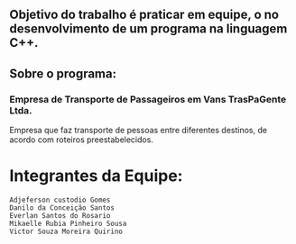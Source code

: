 ## Objetivo do trabalho é praticar em equipe, o no desenvolvimento de um programa na linguagem C++.

## Sobre o programa:

### Empresa de Transporte de Passageiros em Vans TrasPaGente Ltda. 

Empresa que faz transporte de pessoas entre diferentes destinos, de acordo com roteiros 
preestabelecidos.

# Integrantes da Equipe:

    Adjeferson custodio Gomes
    Danilo da Conceição Santos
    Everlan Santos do Rosario
    Mikaelle Rubia Pinheiro Sousa
    Victor Souza Moreira Quirino
